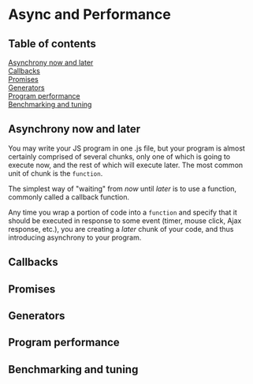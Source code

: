 # Async and Performance

## Table of contents
[Asynchrony now and later](#asynchrony_now_and_later)  
[Callbacks](#callbacks)  
[Promises](#promises)  
[Generators](#generators)  
[Program performance](#program_performance)  
[Benchmarking and tuning](#benchmarking_and_tuning)  

## Asynchrony now and later

You may write your JS program in one .js file, but your program is almost certainly comprised of several chunks, only one of which is going to execute now, and the rest of which will execute later. The most common unit of chunk is the ```function```.

The simplest way of "waiting" from *now* until *later* is to use a function, commonly called a callback function.

Any time you wrap a portion of code into a ```function``` and specify that it should be executed in response to some event (timer, mouse click, Ajax response, etc.), you are creating a *later* chunk of your code, and thus introducing asynchrony to your program.


## Callbacks

## Promises

## Generators

## Program performance

## Benchmarking and tuning


